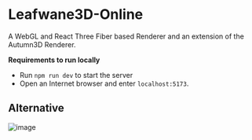 # Leafwane3D-Online
 A WebGL and React Three Fiber based Renderer and an extension of the Autumn3D Renderer.
 
 **Requirements to run locally**
 - Run `npm run dev` to start the server
 - Open an Internet browser and enter `localhost:5173`.
 
 **Alternative**
 -
 
 ![image](https://github.com/user-attachments/assets/eccf0714-c92c-464c-8789-7ab6f23494f3)